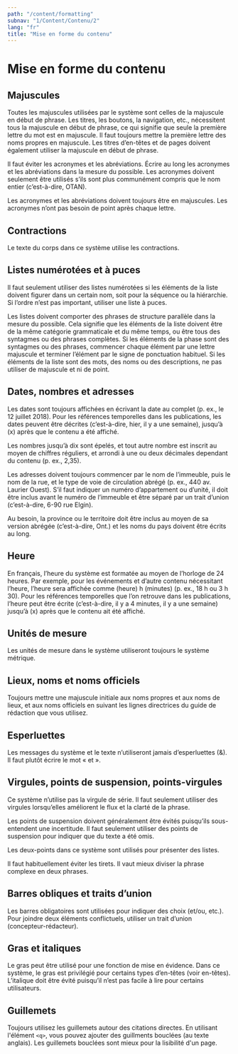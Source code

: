 ```yaml
---
path: "/content/formatting"
subnav: "1/Content/Contenu/2"
lang: "fr"
title: "Mise en forme du contenu"
---
```


<helmet>
<title> Mise en forme du contenu - Système de conception Aurora </title>
</helmet>

# Mise en forme du contenu
## Majuscules
Toutes les majuscules utilisées par le système sont celles de la majuscule en début de phrase. Les titres, les boutons, la navigation, etc., nécessitent tous la majuscule en début de phrase, ce qui signifie que seule la première lettre du mot est en majuscule. Il faut toujours mettre la première lettre des noms propres en majuscule. Les titres d’en-têtes et de pages doivent également utiliser la majuscule en début de phrase.

Il faut éviter les acronymes et les abréviations. Écrire au long les acronymes et les abréviations dans la mesure du possible. Les acronymes doivent seulement être utilisés s’ils sont plus communément compris que le nom entier (c’est-à-dire, OTAN).

Les acronymes et les abréviations doivent toujours être en majuscules. Les acronymes n’ont pas besoin de point après chaque lettre.

## Contractions
Le texte du corps dans ce système utilise les contractions.

## Listes numérotées et à puces
Il faut seulement utiliser des listes numérotées si les éléments de la liste doivent figurer dans un certain nom, soit pour la séquence ou la hiérarchie. Si l’ordre n’est pas important, utiliser une liste à puces.

Les listes doivent comporter des phrases de structure parallèle dans la mesure du possible. Cela signifie que les éléments de la liste doivent être de la même catégorie grammaticale et du même temps, ou être tous des syntagmes ou des phrases complètes. Si les éléments de la phase sont des syntagmes ou des phrases, commencer chaque élément par une lettre majuscule et terminer l’élément par le signe de ponctuation habituel. Si les éléments de la liste sont des mots, des noms ou des descriptions, ne pas utiliser de majuscule et ni de point.

## Dates, nombres et adresses
Les dates sont toujours affichées en écrivant la date au complet (p. ex., le 12 juillet 2018). Pour les références temporelles dans les publications, les dates peuvent être décrites (c’est-à-dire, hier, il y a une semaine), jusqu’à (x) après que le contenu a été affiché.  

Les nombres jusqu’à dix sont épelés, et tout autre nombre est inscrit au moyen de chiffres réguliers, et arrondi à une ou deux décimales dependant du contenu (p. ex., 2,35).

Les adresses doivent toujours commencer par le nom de l’immeuble, puis le nom de la rue, et le type de voie de circulation abrégé (p. ex., 440 av. Laurier Ouest). S’il faut indiquer un numéro d’appartement ou d’unité, il doit être inclus avant le numéro de l’immeuble et être séparé par un trait d’union (c’est-à-dire, 6-90 rue Elgin).

Au besoin, la province ou le territoire doit être inclus au moyen de sa version abrégée (c’est-à-dire, Ont.) et les noms du pays doivent être écrits au long.

## Heure
En français, l’heure du système est formatée au moyen de l’horloge de 24 heures. Par exemple, pour les événements et d’autre contenu nécessitant l’heure, l’heure sera affichée comme (heure) h (minutes) (p. ex., 18 h ou 3 h 30). Pour les références temporelles que l’on retrouve dans les publications, l’heure peut être écrite (c’est-à-dire, il y a 4 minutes, il y a une semaine) jusqu’à (x) après que le contenu ait été affiché.

## Unités de mesure
Les unités de mesure dans le système utiliseront toujours le système métrique.

## Lieux, noms et noms officiels
Toujours mettre une majuscule initiale aux noms propres et aux noms de lieux, et aux noms officiels en suivant les lignes directrices du guide de rédaction que vous utilisez.

## Esperluettes
Les messages du système et le texte n’utiliseront jamais d’esperluettes (&). Il faut plutôt écrire le mot « et ».

## Virgules, points de suspension, points-virgules
Ce système n’utilise pas la virgule de série. Il faut seulement utiliser des virgules lorsqu’elles améliorent le flux et la clarté de la phrase.

Les points de suspension doivent généralement être évités puisqu’ils sous-entendent une incertitude. Il faut seulement utiliser des points de suspension pour indiquer que du texte a été omis.

Les deux-points dans ce système sont utilisés pour présenter des listes.

Il faut habituellement éviter les tirets. Il vaut mieux diviser la phrase complexe en deux phrases.  

## Barres obliques et traits d’union
Les barres obligatoires sont utilisées pour indiquer des choix (et/ou, etc.). Pour joindre deux éléments conflictuels, utiliser un trait d’union (concepteur-rédacteur).

## Gras et italiques
Le gras peut être utilisé pour une fonction de mise en évidence. Dans ce système, le gras est privilégié pour certains types d’en-têtes (voir en-têtes). L’italique doit être évité puisqu’il n’est pas facile à lire pour certains utilisateurs.

## Guillemets
Toujours utilisez les guillemets autour des citations directes. En utilisant l'élément `<q>`, vous pouvez ajouter des guillments bouclées (au texte anglais). Les guillemets bouclées sont mieux pour la lisibilité d'un page. 
